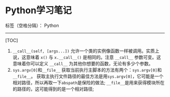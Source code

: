 # Python学习笔记

标签（空格分隔）： Python

---

[TOC]

1. `__call__(self, [args...])`
允许一个类的实例像函数一样被调用。实质上说，这意味着 `x()` 与 `x.__call__()` 是相同的。注意 `__call__` 参数可变。这意味着你可以定义 `__call__` 为其他你想要的函数，无论有多少个参数。
2. `sys.argv[0]`和`__file__`
获取当前执行主脚本的方法有两个：`sys.argv[0]`和`__file__`。
获取主执行文件路径的最佳方法是用`sys.argv[0]`，它可能是一个相对路径，所以再取一下`abspath`是保险的做法; 
`__file__`是用来获得模块所在的路径的，这可能得到的是一个相对路径; 



